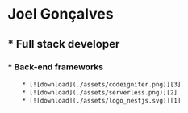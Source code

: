 # **Joel Gonçalves**

## * **Full stack developer**
###    * **Back-end frameworks** 
        * [![download](./assets/codeigniter.png)][3]
        * [![download](./assets/serverless.png)][2]
        * [![download](./assets/logo_nestjs.svg)][1]

[1]: https://nestjs.com/
[2]: https://www.serverless.com/
[3]: https://codeigniter.com/